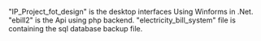 "IP_Project_fot_design" is the desktop interfaces Using Winforms in .Net.
"ebill2" is the Api using php backend.
"electricity_bill_system" file is containing the sql database backup file.

